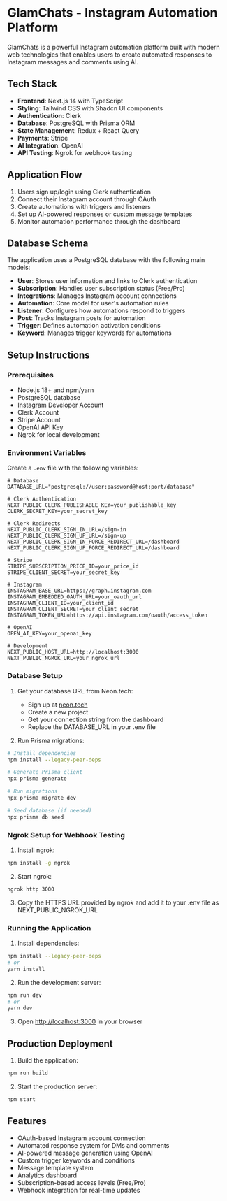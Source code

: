 # GlamChats - Instagram Automation Platform

GlamChats is a powerful Instagram automation platform built with modern web technologies that enables users to create automated responses to Instagram messages and comments using AI.

## Tech Stack

- **Frontend**: Next.js 14 with TypeScript
- **Styling**: Tailwind CSS with Shadcn UI components
- **Authentication**: Clerk
- **Database**: PostgreSQL with Prisma ORM
- **State Management**: Redux + React Query
- **Payments**: Stripe
- **AI Integration**: OpenAI
- **API Testing**: Ngrok for webhook testing

## Application Flow

1. Users sign up/login using Clerk authentication
2. Connect their Instagram account through OAuth
3. Create automations with triggers and listeners
4. Set up AI-powered responses or custom message templates
5. Monitor automation performance through the dashboard

## Database Schema

The application uses a PostgreSQL database with the following main models:

- **User**: Stores user information and links to Clerk authentication
- **Subscription**: Handles user subscription status (Free/Pro)
- **Integrations**: Manages Instagram account connections
- **Automation**: Core model for user's automation rules
- **Listener**: Configures how automations respond to triggers
- **Post**: Tracks Instagram posts for automation
- **Trigger**: Defines automation activation conditions
- **Keyword**: Manages trigger keywords for automations

## Setup Instructions

### Prerequisites

- Node.js 18+ and npm/yarn
- PostgreSQL database
- Instagram Developer Account
- Clerk Account
- Stripe Account
- OpenAI API Key
- Ngrok for local development

### Environment Variables

Create a `.env` file with the following variables:

```env
# Database
DATABASE_URL="postgresql://user:password@host:port/database"

# Clerk Authentication
NEXT_PUBLIC_CLERK_PUBLISHABLE_KEY=your_publishable_key
CLERK_SECRET_KEY=your_secret_key

# Clerk Redirects
NEXT_PUBLIC_CLERK_SIGN_IN_URL=/sign-in
NEXT_PUBLIC_CLERK_SIGN_UP_URL=/sign-up
NEXT_PUBLIC_CLERK_SIGN_IN_FORCE_REDIRECT_URL=/dashboard
NEXT_PUBLIC_CLERK_SIGN_UP_FORCE_REDIRECT_URL=/dashboard

# Stripe
STRIPE_SUBSCRIPTION_PRICE_ID=your_price_id
STRIPE_CLIENT_SECRET=your_secret_key

# Instagram
INSTAGRAM_BASE_URL=https://graph.instagram.com
INSTAGRAM_EMBEDDED_OAUTH_URL=your_oauth_url
INSTAGRAM_CLIENT_ID=your_client_id
INSTAGRAM_CLIENT_SECRET=your_client_secret
INSTAGRAM_TOKEN_URL=https://api.instagram.com/oauth/access_token

# OpenAI
OPEN_AI_KEY=your_openai_key

# Development
NEXT_PUBLIC_HOST_URL=http://localhost:3000
NEXT_PUBLIC_NGROK_URL=your_ngrok_url
```

### Database Setup

1. Get your database URL from Neon.tech:
   - Sign up at [neon.tech](https://neon.tech)
   - Create a new project
   - Get your connection string from the dashboard
   - Replace the DATABASE_URL in your .env file

2. Run Prisma migrations:
```bash
# Install dependencies
npm install --legacy-peer-deps

# Generate Prisma client
npx prisma generate

# Run migrations
npx prisma migrate dev

# Seed database (if needed)
npx prisma db seed
```

### Ngrok Setup for Webhook Testing

1. Install ngrok:
```bash
npm install -g ngrok
```

2. Start ngrok:
```bash
ngrok http 3000
```

3. Copy the HTTPS URL provided by ngrok and add it to your .env file as NEXT_PUBLIC_NGROK_URL

### Running the Application

1. Install dependencies:
```bash
npm install --legacy-peer-deps
# or
yarn install
```

2. Run the development server:
```bash
npm run dev
# or
yarn dev
```

3. Open [http://localhost:3000](http://localhost:3000) in your browser

## Production Deployment

1. Build the application:
```bash
npm run build
```

2. Start the production server:
```bash
npm start
```

## Features

- OAuth-based Instagram account connection
- Automated response system for DMs and comments
- AI-powered message generation using OpenAI
- Custom trigger keywords and conditions
- Message template system
- Analytics dashboard
- Subscription-based access levels (Free/Pro)
- Webhook integration for real-time updates
